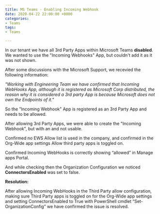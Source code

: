 ```yaml
---
title: MS Teams - Enabling Incoming Webhook
date: 2020-04-22 22:00:00 +0000
categories:
- Teams
tags:
- Teams

---
```

In our tenant we have all 3rd Party Apps within Microsoft Teams **disabled**. We wanted to use the "Incoming Webhooks" App, but couldn't add it as it was not shown.

After some discussions with the Microsoft Support, we recevied the following information:   

_"Working with Engineering Team we have confirmed that Incoming WebHooks App, although it is registered as Microsoft Corp distributed, the reason why it is considered a 3rd party App is because Microsoft does not own the Endpoints of it."_

So the "Incoming Webhook" App is registered as an 3rd Party App and needs to be allowed.

After allowing 3rd Party Apps, we were able to create the "Incoming Webhook", but with an and not usable.

 

Confirmed no EWS Allow list is used in the company, and confirmed in the Org-Wide app settings Allow third party apps is toggled on.

Confirmed Incoming WebHooks is correctly showing “allowed” in Manage apps Portal.

And while checking then the Organization Configuration we noticed **ConnectorsEnabled** was set to false.

**Resolution:**

After allowing Incoming WebHooks in the Third Party allow configuration, making sure Third Party apps is toggled on for the Org-Wide app settings and setting ConnectorsEnabled to True with PowerShell cmdlet “Set-OrganizationConfig” we have confirmed the issue is resolved.